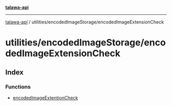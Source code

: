 [**talawa-api**](../../../README.md)

***

[talawa-api](../../../modules.md) / utilities/encodedImageStorage/encodedImageExtensionCheck

# utilities/encodedImageStorage/encodedImageExtensionCheck

## Index

### Functions

- [encodedImageExtentionCheck](functions/encodedImageExtentionCheck.md)
